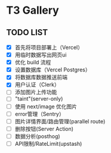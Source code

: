 # T3 Gallery

## TODO LIST

- [x] 首先将项目部署上（Vercel）
- [x] 用临时数据写出网页ui
- [x] 优化 build 流程
- [x] 设置数据库（Vercel Postgres）
- [x] 将数据库数据推送前端
- [x] 用户认证（Clerk）
- [ ] 添加图片上传功能
- [ ] "taint"(server-only)
- [ ] 使用 next/image 优化图片
- [ ] error管理（Sentry）
- [ ] 图片详情界面/路由管理(parallel route)
- [ ] 删除按钮(Server Action)
- [ ] 数据分析(posthog)
- [ ] API限制/RateLimit(upstash)

